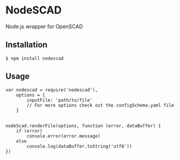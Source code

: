 # NodeSCAD

Node.js wrapper for OpenSCAD


## Installation

`$ npm install nodescad`


## Usage

```
var nodescad = require('nodescad'),
	options = {
	    inputFile: 'path/to/file'
	    // For more options check out the configSchema.yaml file
	}


nodeScad.renderFile(options, function (error, dataBuffer) {
    if (error)
        console.error(error.message)
    else
        console.log(dataBuffer.toString('utf8'))
})
```
